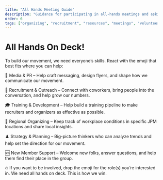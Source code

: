 ```yaml
---
title: "All Hands Meeting Guide"
description: "Guidance for participating in all-hands meetings and asking questions about working conditions."
order: 6
tags: ["organizing", "recruitment", "resources", "meetings", "volunteer"]
---
```


# All Hands On Deck!

To build our movement, we need everyone’s skills. React with the emoji that best fits where you can help:

📰 Media & PR – Help craft messaging, design flyers, and shape how we communicate our movement.

📣 Recruitment & Outreach – Connect with coworkers, bring people into the conversation, and help grow our numbers.

🎓 Training & Development – Help build a training pipeline to make recruiters and organizers as effective as possible.

📍 Regional Organizing – Keep track of workplace conditions in specific JPM locations and share local insights.

♟️ Strategy & Planning – Big-picture thinkers who can analyze trends and help set the direction for our movement.

🆘 New Member Support – Welcome new folks, answer questions, and help them find their place in the group.

🔥 If you want to be involved, drop the emoji for the role(s) you’re interested in. We need all hands on deck. This is how we win.
